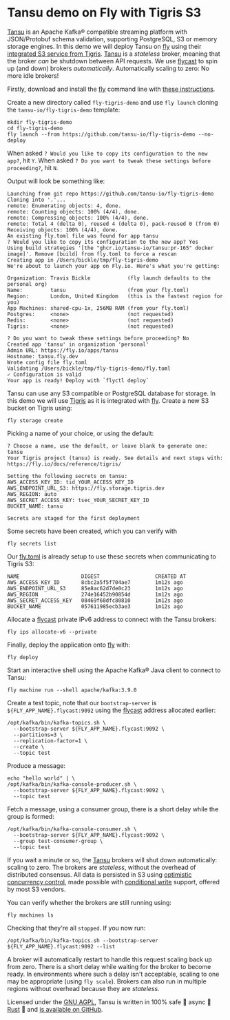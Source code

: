 # Tansu demo on Fly with Tigris S3

[Tansu](https://tansu.io/) is an Apache Kafka&reg; compatible
streaming platform with JSON/Protobuf schema validation,
supporting PostgreSQL, S3 or memory storage engines.
In this demo we will deploy Tansu on [fly](https://fly.io) using their
[integrated S3 service from Tigris](https://fly.io/docs/tigris/).
[Tansu](https://tansu.io/) is a *stateless* broker, meaning
that the broker *can* be shutdown between API requests. We use
[flycast](https://fly.io/docs/networking/flycast/) to spin up (and down)
brokers *automatically*. Automatically scaling to zero: No more idle brokers!

Firstly, download and install the [fly](https://fly.io)
command line with [these instructions](https://fly.io/docs/flyctl/install/).

Create a new directory called `fly-tigris-demo` and use `fly launch`
cloning the `tansu-io/fly-tigris-demo` template:

```shell
mkdir fly-tigris-demo
cd fly-tigris-demo
fly launch --from https://github.com/tansu-io/fly-tigris-demo --no-deploy
```

When asked `? Would you like to copy its configuration to the new app?`, hit `Y`.
When asked `? Do you want to tweak these settings before proceeding?`, hit `N`.

Output will look be something like:

```shell
Launching from git repo https://github.com/tansu-io/fly-tigris-demo
Cloning into '.'...
remote: Enumerating objects: 4, done.
remote: Counting objects: 100% (4/4), done.
remote: Compressing objects: 100% (4/4), done.
remote: Total 4 (delta 0), reused 4 (delta 0), pack-reused 0 (from 0)
Receiving objects: 100% (4/4), done.
An existing fly.toml file was found for app tansu
? Would you like to copy its configuration to the new app? Yes
Using build strategies '[the "ghcr.io/tansu-io/tansu:pr-165" docker image]'. Remove [build] from fly.toml to force a rescan
Creating app in /Users/bickle/tmp/fly-tigris-demo
We're about to launch your app on Fly.io. Here's what you're getting:

Organization: Travis Bickle            (fly launch defaults to the personal org)
Name:         tansu                    (from your fly.toml)
Region:       London, United Kingdom   (this is the fastest region for you)
App Machines: shared-cpu-1x, 256MB RAM (from your fly.toml)
Postgres:     <none>                   (not requested)
Redis:        <none>                   (not requested)
Tigris:       <none>                   (not requested)

? Do you want to tweak these settings before proceeding? No
Created app 'tansu' in organization 'personal'
Admin URL: https://fly.io/apps/tansu
Hostname: tansu.fly.dev
Wrote config file fly.toml
Validating /Users/bickle/tmp/fly-tigris-demo/fly.toml
✓ Configuration is valid
Your app is ready! Deploy with `flyctl deploy`
```

Tansu can use any S3 compatible or PostgreSQL database for storage.
In this demo we will use [Tigris](https://fly.io/docs/tigris/) as it
is integrated with [fly](https://fly.io). Create a new S3 bucket
on Tigris using:

```shell
fly storage create
```

Picking a name of your choice, or using the default:

```shell
? Choose a name, use the default, or leave blank to generate one: tansu
Your Tigris project (tansu) is ready. See details and next steps with: https://fly.io/docs/reference/tigris/

Setting the following secrets on tansu:
AWS_ACCESS_KEY_ID: tid_YOUR_ACCESS_KEY_ID
AWS_ENDPOINT_URL_S3: https://fly.storage.tigris.dev
AWS_REGION: auto
AWS_SECRET_ACCESS_KEY: tsec_YOUR_SECRET_KEY_ID
BUCKET_NAME: tansu

Secrets are staged for the first deployment
```

Some secrets have been created, which you can verify with

```shell
fly secrets list
```

Our [fly.toml](https://github.com/tansu-io/fly-tigris-demo/blob/c01bef2a4bb18a153cf37aa1e81c0f3157fb9bd2/fly.toml#L14) is
already setup to use these secrets when communicating to Tigris S3:

```shell
NAME                    DIGEST                  CREATED AT 
AWS_ACCESS_KEY_ID       8cbc2a5f5f704ae7        1m12s ago       
AWS_ENDPOINT_URL_S3     85e8ac62d7de0c23        1m12s ago       
AWS_REGION              274e16452b90854d        1m12s ago       
AWS_SECRET_ACCESS_KEY   08469f68dfc80810        1m12s ago       
BUCKET_NAME             057611985ecb3ae3        1m12s ago       
```

Allocate a [flycast](https://fly.io/docs/networking/flycast/) private IPv6 address
to connect with the Tansu brokers:

```
fly ips allocate-v6 --private
```

Finally, deploy the application onto [fly](https://fly.io) with:

```shell
fly deploy
```

Start an interactive shell using the Apache Kafka&reg; Java client to connect to Tansu:

```shell
fly machine run --shell apache/kafka:3.9.0
```

Create a test topic, note that our `bootstrap-server` is `${FLY_APP_NAME}.flycast:9092` using the
[flycast](https://fly.io/docs/networking/flycast/) address allocated earlier:

```
/opt/kafka/bin/kafka-topics.sh \
  --bootstrap-server ${FLY_APP_NAME}.flycast:9092 \
  --partitions=3 \
  --replication-factor=1 \
  --create \
  --topic test
```

Produce a message:

```
echo "hello world" | \
/opt/kafka/bin/kafka-console-producer.sh \
  --bootstrap-server ${FLY_APP_NAME}.flycast:9092 \
  --topic test
```

Fetch a message, using a consumer group, there is a short delay while the group is formed:

```shell
/opt/kafka/bin/kafka-console-consumer.sh \
  --bootstrap-server ${FLY_APP_NAME}.flycast:9092 \
  --group test-consumer-group \
  --topic test
```

If you wait a minute or so, the [Tansu](https://tansu.io/) brokers will shut down automatically: scaling to zero.
The brokers are *stateless*, without the overhead of distributed consensus. All data is persisted in
S3 using [optimistic concurrency control](https://en.wikipedia.org/wiki/Optimistic_concurrency_control),
made possible with [conditional write](https://www.tigrisdata.com/blog/s3-conditional-writes/) support,
offered by most S3 vendors.

You can verify whether the brokers are still running using:

```shell
fly machines ls
``` 

Checking that they're all `stopped`. If you now run:

```shell
/opt/kafka/bin/kafka-topics.sh --bootstrap-server ${FLY_APP_NAME}.flycast:9092 --list
```

A broker will automatically restart to handle this request scaling back up from zero.
There is a short delay while waiting
for the broker to become ready. In environments where such a delay isn't acceptable, scaling
to one may be appropriate (using `fly scale`). Brokers can also run in multiple regions without
overhead because they are *stateless*.

Licensed under the [GNU AGPL](https://www.gnu.org/licenses/agpl-3.0.en.html),
Tansu is written in 100% safe 🦺 async 🚀 [Rust](https://www.rust-lang.org) 🦀
and [is available on GitHub](https://github.com/tansu-io/tansu).
